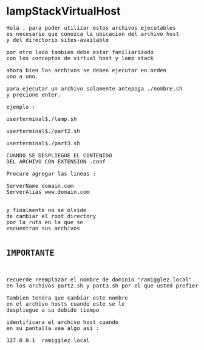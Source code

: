 # lampStackVirtualHost

<pre>
Hola , para poder utilizar estos archivos ejecutables
es necesario que conozca la ubicacion del archivo host 
y del directorio sites-available

por otro lado tambien debe estar familiarizado 
con los conceptos de virtual host y lamp stack

ahora bien los archivos se deben ejecutar en orden
uno a uno.

para ejecutar un archivo solamente antepoga ./nombre.sh
y precione enter.

ejemplo :

userterminal$./lamp.sh

userterminal$./part2.sh

userterminal$./part3.sh

CUANDO SE DESPLIEGUE EL CONTENIDO
DEL ARCHIVO CON EXTENSION .conf

Procure agregar las lineas :

ServerName domain.com
ServerAlias www.domain.com


y finalmente no se olvide
de cambiar el root directory
por la ruta en la que se 
encuentran sus archivos

<h2>IMPORTANTE</h2>

recuerde reemplazar el nombre de dominio "ramigglez.local" 
en los archivos part2.sh y part3.sh por el que usted prefiera.

Tambien tendra que cambiar este nombre 
en el archivo hosts cuando este se le 
despliegue a su debido tiempo

identificara el archivo host cuando 
en su pantalla vea algo asi :

127.0.0.1  ramigglez.local

</pre>
